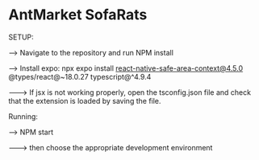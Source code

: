 # AntMarket SofaRats

 SETUP:
 
--> Navigate to the repository and run NPM install

--> Install expo: npx expo install react-native-safe-area-context@4.5.0 @types/react@~18.0.27 typescript@^4.9.4  

---> If jsx is not working properly, open the tsconfig.json file and check that the extension is loaded by saving the file.


Running:

--> NPM start  

---> then choose the appropriate development environment  



